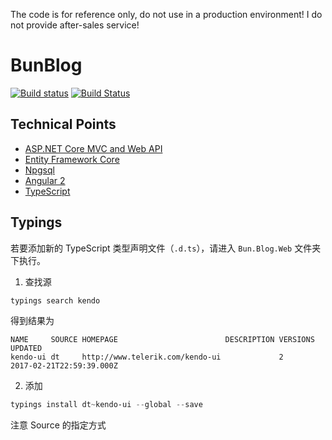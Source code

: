 The code is for reference only, do not use in a production environment! I do not provide after-sales service!

# BunBlog
[![Build status](https://ci.appveyor.com/api/projects/status/05h1ndygkw6k2lgh?svg=true)](https://ci.appveyor.com/project/huhubun/bunblog)
[![Build Status](https://travis-ci.org/huhubun/BunBlog.svg?branch=master)](https://travis-ci.org/huhubun/BunBlog)

## Technical Points
* [ASP.NET Core MVC and Web API](https://github.com/aspnet/Mvc)
* [Entity Framework Core](https://github.com/aspnet/EntityFramework)
* [Npgsql](https://github.com/npgsql/Npgsql.EntityFrameworkCore.PostgreSQL)
* [Angular 2](https://github.com/angular/angular)
* [TypeScript](https://github.com/Microsoft/TypeScript)

## Typings
若要添加新的 TypeScript 类型声明文件（`.d.ts`），请进入 `Bun.Blog.Web` 文件夹下执行。
1. 查找源
```powershell
typings search kendo
```
得到结果为
```
NAME     SOURCE HOMEPAGE                        DESCRIPTION VERSIONS UPDATED                 
kendo-ui dt     http://www.telerik.com/kendo-ui             2        2017-02-21T22:59:39.000Z
```

2. 添加
```powershell
typings install dt~kendo-ui --global --save
```
注意 Source 的指定方式